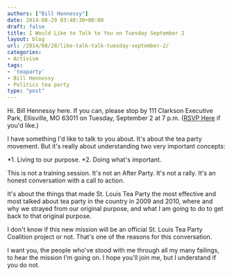 ```yaml
---
authors: ["Bill Hennessy"]
date: 2014-08-29 03:40:30+00:00
draft: false
title: I Would Like to Talk to You on Tuesday September 2
layout: blog
url: /2014/08/28/like-talk-talk-tuesday-september-2/
categories:
- Activism
tags:
- 'teaparty'
- Bill Hennessy
- Politics tea party
type: "post"
---
```


Hi. Bill Hennessy here. If you can, please stop by 111 Clarkson Executive Park, Ellisville, MO 63011 on Tuesday, September 2 at 7 p.m. ([RSVP Here](https://www.facebook.com/events/633186240135605/?context=create&source=49) if you'd like.)





I have something I'd like to talk to you about. It's about the tea party movement. But it's really about understanding two very important concepts:






*1. Living to our purpose.
*2. Doing what's important.




This is not a training session. It's not an After Party. It's not a rally. It's an honest conversation with a call to action.





It's about the things that made St. Louis Tea Party the most effective and most talked about tea party in the country in 2009 and 2010, where and why we strayed from our original purpose, and what I am going to do to get back to that original purpose.





I don't know if this new mission will be an official St. Louis Tea Party Coalition project or not. That's one of the reasons for this conversation.





I want you, the people who've stood with me through all my many failings, to hear the mission I'm going on. I hope you'll join me, but I understand if you do not.
